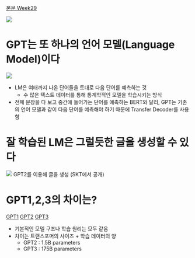 [본문 Week29](https://jiho-ml.com/weekly-nlp-29/)

![](https://jiho-ml.com/content/images/2020/09/figure5.png)

# GPT는 또 하나의 언어 모델(Language Model)이다
![](https://jiho-ml.com/content/images/2020/09/figure1.jpg)
- LM은 여태까지 나온 단어들을 토대로 다음 단어를 예측하는 것
  - 수 많은 텍스트 데이터를 통해 통계학적인 모델을 학습시키는 방식
- 전체 문장을 다 보고 중간에 들어가는 단어를 예측하는 BERT와 달리, GPT는 기존의 언어 모델과 같이 다음 단어를 예측해야 하기 때문에 Transfer Decoder를 사용함

# 잘 학습된 LM은 그럴듯한 글을 생성할 수 있다
![](https://jiho-ml.com/content/images/2020/09/figure4.png)
GPT2를 이용해 글을 생성 (SKT에서 공개)

# GPT1,2,3의 차이는?
[GPT1](https://openai.com/blog/language-unsupervised/)
[GPT2](https://openai.com/blog/better-language-models/)
[GPT3](https://arxiv.org/abs/2005.14165)

- 기본적인 모델 구조나 학습 원리는 모두 같음
- 차이는 트랜스포머의 사이즈 + 학습 데이터의 양
  - GPT2 : 1.5B parameters
  - GPT3 : 175B parameters
